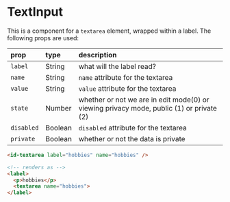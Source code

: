 # TextInput

This is a component for a `textarea` element, wrapped within a label. The following props are used:

| prop | type | description |
| :--- | :--- | :--- |
| `label` | String | what will the label read? |
| `name` | String | `name` attribute for the textarea |
| `value` | String | `value` attribute for the textarea |
| `state` | Number | whether or not we are in edit mode(0) or viewing privacy mode, public (1) or private (2) |
| `disabled` | Boolean | `disabled` attribute for the textarea |
| `private` | Boolean | whether or not the data is private |

``` html
<id-textarea label="hobbies" name="hobbies" />

<!-- renders as -->
<label>
  <p>hobbies</p>
  <textarea name="hobbies">
</label>
```
